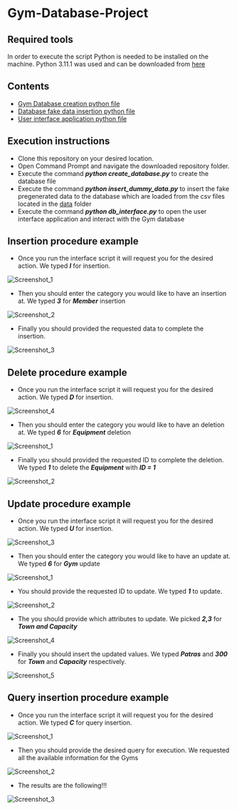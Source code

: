 # Gym-Database-Project
## Required tools
In order to execute the script Python is needed to be installed on the machine.
Python 3.11.1 was used and can be downloaded from [here](https://www.python.org/downloads/)

## Contents
- [Gym Database creation python file](https://github.com/G0gg0S/Gym-Database-Project/blob/master/create_database.py)
- [Database fake data insertion python file](https://github.com/G0gg0S/Gym-Database-Project/blob/master/insert_dummy_data.py)
- [User interface application python file](https://github.com/G0gg0S/Gym-Database-Project/blob/master/db_interface.py)

## Execution instructions
- Clone this repository on your desired location.
- Open Command Prompt and navigate the downloaded repository folder.
- Execute the command ***python create_database.py*** to create the database file
- Execute the command ***python insert_dummy_data.py*** to insert the fake pregenerated data to the database
  which are loaded from the csv files located in the [data](https://github.com/G0gg0S/Gym-Database-Project/tree/master/data) folder
- Execute the command ***python db_interface.py*** to open the user interface application and interact with the Gym database

## Insertion procedure example
- Once you run the interface script it will request you for the desired action. We typed ***I*** for insertion.

![Screenshot_1](https://user-images.githubusercontent.com/40723677/211214832-f8931a33-c52f-4e0f-a0b5-54ad6fda9cf8.png)

- Then you should enter the category you would like to have an insertion at. We typed ***3*** for ***Member*** insertion

![Screenshot_2](https://user-images.githubusercontent.com/40723677/211214839-3fdd64ed-a88f-4020-b539-a2ecca089c11.png)

- Finally you should provided the requested data to complete the insertion.

![Screenshot_3](https://user-images.githubusercontent.com/40723677/211214842-08c3d295-313a-4e1e-81d2-68b7dbd0ecc3.png)

## Delete procedure example
- Once you run the interface script it will request you for the desired action. We typed ***D*** for insertion.

![Screenshot_4](https://user-images.githubusercontent.com/40723677/211215188-0a0a2734-d220-4405-b961-265244a2a03f.png)

- Then you should enter the category you would like to have an deletion at. We typed ***6*** for ***Equipment*** deletion

![Screenshot_1](https://user-images.githubusercontent.com/40723677/211215171-d434ad3a-39e1-4baf-99ca-dace6d845b5a.png)

- Finally you should provided the requested ID to complete the deletion. We typed ***1*** to delete the ***Equipment*** with ***ID = 1***
 
![Screenshot_2](https://user-images.githubusercontent.com/40723677/211215178-2f5ad9f5-8f9d-4882-a4b1-c27abe73cf1a.png)

## Update procedure example 
- Once you run the interface script it will request you for the desired action. We typed ***U*** for insertion.

![Screenshot_3](https://user-images.githubusercontent.com/40723677/211215605-03d161c1-bbf6-47d6-98a5-92f3c2d4748e.png)

- Then you should enter the category you would like to have an update at. We typed ***6*** for ***Gym*** update

![Screenshot_1](https://user-images.githubusercontent.com/40723677/211215657-c16e28bb-bec1-4a36-8f99-9c23177d5592.png)

- You should provide the requested ID to update. We typed ***1*** to update.

![Screenshot_2](https://user-images.githubusercontent.com/40723677/211215707-f1f9d74a-692c-4bc6-916e-892b0a8c0047.png)

- The you should provide which attributes to update. We picked ***2,3*** for ***Town and Capacity***

![Screenshot_4](https://user-images.githubusercontent.com/40723677/211215794-04ac426c-00f1-4204-86fd-d7384a693e87.png)

- Finally you should insert the updated values. We typed ***Patras*** and ***300*** for ***Town*** and ***Capacity*** respectively.

![Screenshot_5](https://user-images.githubusercontent.com/40723677/211215854-7105ee65-c9b8-4db7-8776-7efa554995c3.png)

## Query insertion procedure example 

- Once you run the interface script it will request you for the desired action. We typed ***C*** for query insertion.

![Screenshot_1](https://user-images.githubusercontent.com/40723677/211215982-a052dbd4-02e9-4b06-87a1-a02748295dbb.png)

- Then you should provide the desired query for execution. We requested all the available information for the Gyms

![Screenshot_2](https://user-images.githubusercontent.com/40723677/211216041-000943ec-a248-40e5-99a3-cbf344284595.png)

- The results are the following!!!

![Screenshot_3](https://user-images.githubusercontent.com/40723677/211216055-29a97886-7bd3-4c72-bda0-8f87315607bd.png)
